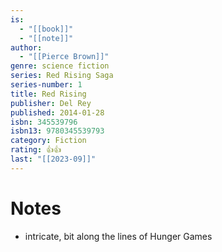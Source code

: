 ```yaml
---
is:
  - "[[book]]"
  - "[[note]]"
author:
  - "[[Pierce Brown]]"
genre: science fiction
series: Red Rising Saga
series-number: 1
title: Red Rising
publisher: Del Rey
published: 2014-01-28
isbn: 345539796
isbn13: 9780345539793
category: Fiction
rating: 👍👍
last: "[[2023-09]]"
---
```

# Notes
- intricate, bit along the lines of Hunger Games
